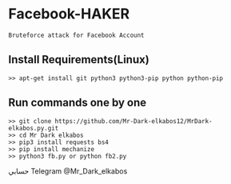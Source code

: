 # Facebook-HAKER
```
Bruteforce attack for Facebook Account
```

## Install Requirements(Linux)
```
>> apt-get install git python3 python3-pip python python-pip
```

## Run commands one by one
```
>> git clone https://github.com/Mr-Dark-elkabos12/MrDark-elkabos.py.git
>> cd Mr Dark elkabos
>> pip3 install requests bs4
>> pip install mechanize
>> python3 fb.py or python fb2.py
```

حسابي Telegram @Mr_Dark_elkabos
